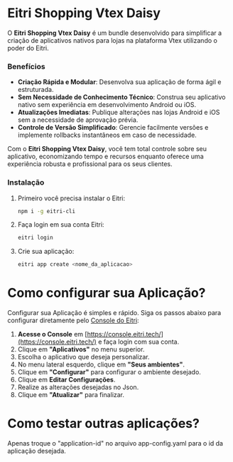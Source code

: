 # Eitri Shopping Vtex Daisy

O **Eitri Shopping Vtex Daisy** é um bundle desenvolvido para simplificar a criação de aplicativos nativos para lojas na plataforma Vtex utilizando o poder do Eitri.

### Benefícios

- **Criação Rápida e Modular**: Desenvolva sua aplicação de forma ágil e estruturada.
- **Sem Necessidade de Conhecimento Técnico**: Construa seu aplicativo nativo sem experiência em desenvolvimento Android ou iOS.
- **Atualizações Imediatas**: Publique alterações nas lojas Android e iOS sem a necessidade de aprovação prévia.
- **Controle de Versão Simplificado**: Gerencie facilmente versões e implemente rollbacks instantâneos em caso de necessidade.

Com o **Eitri Shopping Vtex Daisy**, você tem total controle sobre seu aplicativo, economizando tempo e recursos enquanto oferece uma experiência robusta e profissional para os seus clientes.

### Instalação

1. Primeiro você precisa instalar o Eitri:
   ```bash
   npm i -g eitri-cli


2. Faça login em sua conta Eitri:
   ```bash
   eitri login

3. Crie sua aplicação:
   ```bash
   eitri app create <nome_da_aplicacao>


# Como configurar sua Aplicação?

Configurar sua Aplicação é simples e rápido. Siga os passos abaixo para configurar diretamente pelo [Console do Eitri](https://console.eitri.tech/):

1. **Acesse o Console** em [https://console.eitri.tech/](https://console.eitri.tech/) e faça login com sua conta.
2. Clique em **"Aplicativos"** no menu superior.
3. Escolha o aplicativo que deseja personalizar.
4. No menu lateral esquerdo, clique em **"Seus ambientes"**.
6. Clique em **"Configurar"** para configurar o ambiente desejado.
6. Clique em **Editar Configurações**.
7. Realize as alterações desejadas no Json.
8. Clique em **"Atualizar"** para finalizar.

# Como testar outras aplicações?

Apenas troque o "application-id" no arquivo app-config.yaml para o id da aplicação desejada.







